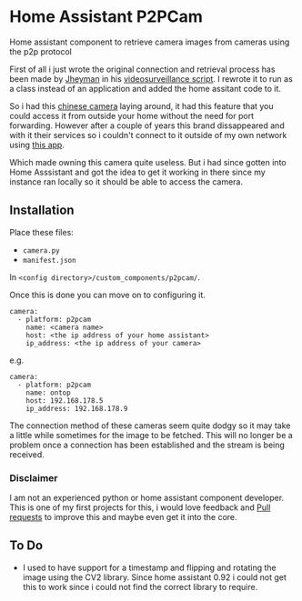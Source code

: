 # Home Assistant P2PCam
Home assistant component to retrieve camera images from cameras using the p2p protocol

First of all i just wrote the original connection and retrieval process has been made by [Jheyman](https://github.com/jheyman/) in his [videosurveillance script](https://github.com/jheyman/videosurveillance/).
I rewrote it to run as a class instead of an application and added the home assitant code to it.

So i had this [chinese camera](https://usb.brando.com/ontop-p2p-rt8633-hd-high-density-night-vision-wireless-ipcam_p03365c43d15.html) laying around, it had this feature that you could access it from outside your home without the need for port forwarding. However after a couple of years this brand dissappeared and with it their services so i couldn't connect to it outside of my own network using [this app](https://plug-play.en.aptoide.com/app).

Which made owning this camera quite useless. But i had since gotten into Home Asssistant and got the idea to get it working in there since my instance ran locally so it should be able to access the camera.

## Installation
Place these files:
 * `camera.py`
 * `manifest.json`

In `<config directory>/custom_components/p2pcam/`.

Once this is done you can move on to configuring it.
```
camera:
  - platform: p2pcam
    name: <camera name>
    host: <the ip address of your home assistant>
    ip_address: <the ip address of your camera>
```
e.g.
```
camera:
  - platform: p2pcam
    name: ontop
    host: 192.168.178.5
    ip_address: 192.168.178.9
```

The connection method of these cameras seem quite dodgy so it may take a little while sometimes for the image to be fetched. This will no longer be a problem once a connection has been established and the stream is being received.
### Disclaimer
I am not an experienced python or home assistant component developer. This is one of my first projects for this, i would love feedback and [Pull requests](https://github.com/indykoning/home-assistant-p2pcam/pulls) to improve this and maybe even get it into the core.
## To Do
 * I used to have support for a timestamp and flipping and rotating the image using the CV2 library. Since home assistant 0.92 i could not get this to work since i could not find the correct library to require.
